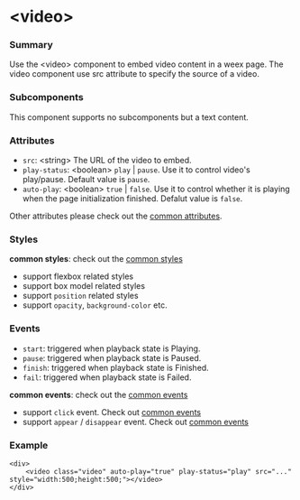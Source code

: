 # &lt;video&gt;

### Summary

Use the &lt;video&gt; component to embed video content in a weex page. The video component use src attribute to specify the source of a video.

### Subcomponents

This component supports no subcomponents but a text content.

### Attributes

- `src`: &lt;string&gt; The URL of the video to embed.
- `play-status`: &lt;boolean&gt; `play` | `pause`. Use it to control video's play/pause. Default value is `pause`.
- `auto-play`: &lt;boolean&gt; `true` | `false`. Use it to control whether it is playing when the page initialization finished. Defalut value is `false`.

Other attributes please check out the [common attributes](/references/common-attrs.md).

### Styles

**common styles**: check out the [common styles](/references/common-attrs.md)

- support flexbox related styles
- support box model related styles
- support ``position`` related styles
- support ``opacity``, ``background-color`` etc.

### Events

- `start`: triggered when playback state is Playing.
- `pause`: triggered when playback state is Paused.
- `finish`: triggered when playback state is Finished.
- `fail`: triggered when playback state is Failed.

**common events**: check out the [common events](/references/common-event.md)

- support `click` event. Check out [common events](/references/common-event.md)
- support `appear` / `disappear` event. Check out [common events](/references/common-event.md)

### Example

```
<div>
	<video class="video" auto-play="true" play-status="play" src="..." style="width:500;height:500;"></video>
</div>
```


